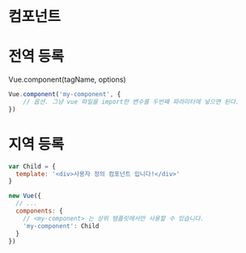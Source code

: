 # 컴포넌트

# 전역 등록

Vue.component(tagName, options)

```javascript
Vue.component('my-component', {
    // 옵션. 그냥 vue 파일을 import한 변수를 두번째 파라미터에 넣으면 된다.
})
```

# 지역 등록

```javascript
var Child = {
  template: '<div>사용자 정의 컴포넌트 입니다!</div>'
}

new Vue({
  // ...
  components: {
    // <my-component> 는 상위 템플릿에서만 사용할 수 있습니다.
    'my-component': Child
  }
})
```